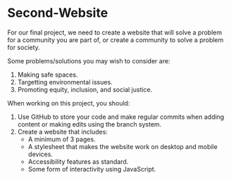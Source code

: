 # Second-Website  
 
For our final project, we need to create a website that will solve a problem for a community you are part of, or create a community to solve a problem for society.  

Some problems/solutions you may wish to consider are:  
1. Making safe spaces.
2. Targetting environmental issues.
3. Promoting equity, inclusion, and social justice.  

When working on this project, you should:
1. Use GitHub to store your code and make regular commits when adding content or making edits using the branch system.
2. Create a website that includes:
    - A minimum of 3 pages.
    - A stylesheet that makes the website work on desktop and mobile devices.
    - Accessibility features as standard.
    - Some form of interactivity using JavaScript.  
